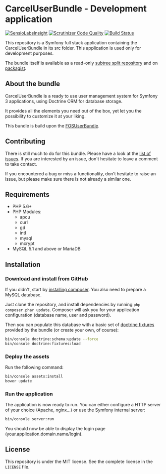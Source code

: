 # CarcelUserBundle - Development application

[![SensioLabsInsight](https://insight.sensiolabs.com/projects/f5b8027a-eb3b-422e-98a2-c138d2ceb426/mini.png)](https://insight.sensiolabs.com/projects/f5b8027a-eb3b-422e-98a2-c138d2ceb426)
[![Scrutinizer Code Quality](https://scrutinizer-ci.com/g/damien-carcel/user-bundle-dev/badges/quality-score.png?b=master)](https://scrutinizer-ci.com/g/damien-carcel/user-bundle-dev/?branch=master)
[![Build Status](https://travis-ci.org/damien-carcel/user-bundle-dev.svg?branch=master)](https://travis-ci.org/damien-carcel/user-bundle-dev)

This repository is a Symfony full stack application containing the CarcelUserBundle in its src folder. This application is used only for development purposes.

The bundle itself is available as a read-only [subtree split repository](https://github.com/damien-carcel/UserBundle) and on [packagist](https://packagist.org/packages/carcel/user-bundle).

## About the bundle

CarcelUserBundle is a ready to use user management system for Symfony 3 applications, using Doctrine ORM for database storage.

It provides all the elements you need out of the box, yet let you the possibility to customize it at your liking.

This bundle is build upon the [FOSUserBundle](https://github.com/FriendsOfSymfony/FOSUserBundle).

## Contributing

There is still much to do for this bundle. Please have a look at the [list of issues](https://github.com/damien-carcel/user-bundle-dev/issues).
If you are interested by an issue, don't hesitate to leave a comment to take contact.

If you encountered a bug or miss a functionality, don't hesitate to raise an issue, but please make sure there is not already a similar one.

## Requirements

- PHP 5.6+
- PHP Modules:
    - apcu
    - curl
    - gd
    - intl
    - mysql
    - mcrypt
- MySQL 5.1 and above or MariaDB

## Installation

### Download and install from GitHub

If you didn't, start by [installing composer](https://getcomposer.org/download/). You also need to prepare a MySQL database.

Just clone the repository, and install dependencies by running `php composer.phar update`. Composer will ask you for your application configuration (database name, user and password).

Then you can populate this database with a basic set of [doctrine fixtures](https://symfony.com/doc/current/bundles/DoctrineFixturesBundle/index.html) provided by the bundle (or create your own, of course):

```bash
bin/console doctrine:schema:update --force
bin/console doctrine:fixtures:load
```

### Deploy the assets

Run the following command:

```bash
bin/console assets:install
bower update
```

### Run the application

The application is now ready to run. You can either configure a HTTP server of your choice (Apache, nginx…) or use the Symfony internal server:

```bash
bin/console server:run
```

You should now be able to display the login page (your.application.domain.name/login).

## License

This repository is under the MIT license. See the complete license in the `LICENSE` file.
